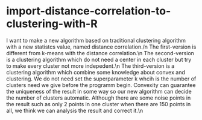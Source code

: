 # import-distance-correlation-to-clustering-with-R
I want to make a new algorithm based on traditional clustering algorithm with a new statistcs value, named distance correlation./n
The first-version is different from k-means with the distance correlation.\n
The second-version is a clustering algorithm which do not need a center in each cluster but try to make every cluster not more indepedent.\n
The third-version is a clustering algorithm which combine some knowledge about convex and clustering. We do not need set the superparameter k whcih is the number of clusters need we give before the programm begin. Convexity can guarantee the uniqueness of the result in some way so our new algorithm can decide the number of clusters automatic. Although there are some noise points in the result such as only 2 points in one cluster when there are 150 points in all, we think we can analysis the result and correct it.\n


